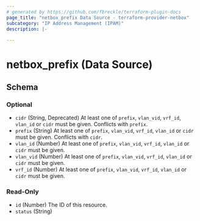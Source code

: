 ```yaml
---
# generated by https://github.com/fbreckle/terraform-plugin-docs
page_title: "netbox_prefix Data Source - terraform-provider-netbox"
subcategory: "IP Address Management (IPAM)"
description: |-
  
---
```


# netbox_prefix (Data Source)





<!-- schema generated by tfplugindocs -->
## Schema

### Optional

- `cidr` (String, Deprecated) At least one of `prefix`, `vlan_vid`, `vrf_id`, `vlan_id` or `cidr` must be given. Conflicts with `prefix`.
- `prefix` (String) At least one of `prefix`, `vlan_vid`, `vrf_id`, `vlan_id` or `cidr` must be given. Conflicts with `cidr`.
- `vlan_id` (Number) At least one of `prefix`, `vlan_vid`, `vrf_id`, `vlan_id` or `cidr` must be given.
- `vlan_vid` (Number) At least one of `prefix`, `vlan_vid`, `vrf_id`, `vlan_id` or `cidr` must be given.
- `vrf_id` (Number) At least one of `prefix`, `vlan_vid`, `vrf_id`, `vlan_id` or `cidr` must be given.

### Read-Only

- `id` (Number) The ID of this resource.
- `status` (String)


